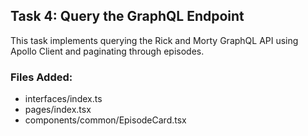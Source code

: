## Task 4: Query the GraphQL Endpoint

This task implements querying the Rick and Morty GraphQL API using Apollo Client and paginating through episodes.

### Files Added:
- interfaces/index.ts
- pages/index.tsx
- components/common/EpisodeCard.tsx
